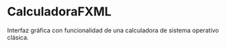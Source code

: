 # CalculadoraFXML	
Interfaz gráfica con funcionalidad de una calculadora de sistema operativo clásica.
